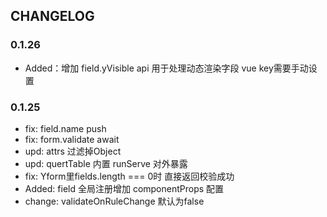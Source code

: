 ## CHANGELOG

### 0.1.26

- Added：增加 field.yVisible api 用于处理动态渲染字段 vue key需要手动设置

### 0.1.25
 - fix: field.name push
 - fix: form.validate await
 - upd: attrs 过滤掉Object
 - upd: quertTable 内置 runServe 对外暴露
 - fix: Yform里fields.length === 0时 直接返回校验成功
 - Added: field 全局注册增加 componentProps 配置
 - change: validateOnRuleChange 默认为false